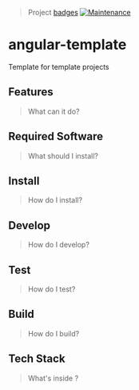 > Project [badges](https://shields.io/)
> [![Maintenance](https://img.shields.io/maintenance/yes/2017.svg)]()

# angular-template
Template for template projects

## Features

> What can it do?

## Required Software

> What should I install?

## Install

> How do I install?

## Develop

> How do I develop?

## Test

> How do I test?

## Build

> How do I build?

## Tech Stack

> What's inside ?
